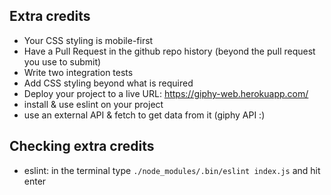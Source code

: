 ## Extra credits
  
- Your CSS styling is mobile-first
- Have a Pull Request in the github repo history (beyond the pull request you use to submit)
- Write two integration tests
- Add CSS styling beyond what is required 
- Deploy your project to a live URL: https://giphy-web.herokuapp.com/
- install & use eslint on your project
- use an external API & fetch to get data from it (giphy API :)


## Checking extra credits

- eslint: in the terminal type ```./node_modules/.bin/eslint index.js``` and hit enter